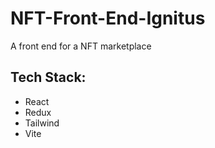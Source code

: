 # NFT-Front-End-Ignitus
A front end for a NFT marketplace

## Tech Stack:
- React
- Redux
- Tailwind
- Vite
